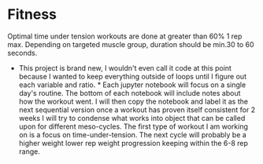 # Fitness
Optimal time under tension workouts are done at greater than 60% 1 rep max.   Depending on targeted muscle group, duration should be min.30 to 60 seconds.

* This project is brand new, I wouldn't even call it code at this point because I wanted to keep everything outside of loops until I figure out each variable and ratio.  * Each jupyter notebook will focus on a single day's routine. The bottom of each notebook will include notes about how the workout went.  I will then copy the notebook and label it as the next sequential version once a workout has proven itself consistent for 2 weeks I will try to condense what works into object that can be called upon for different meso-cycles.  The first type of workout I am working on is a focus on time-under-tension.  The next cycle will probably be a higher weight lower rep weight progression keeping within the 6-8 rep range.

